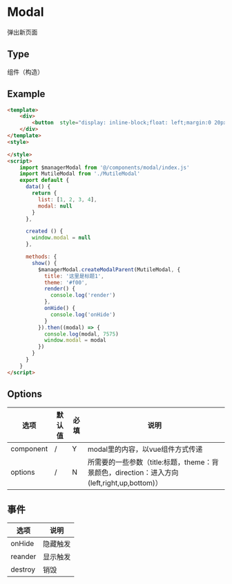 Modal
==========
弹出新页面

## Type
组件（构造）

## Example

```html
<template>
    <div>
        <button  style="display: inline-block;float: left;margin:0 20px;" @click="show()">弹出modal</button>
    </div>
</template>
<style>

</style>
<script>
    import $managerModal from '@/components/modal/index.js'
    import MutileModal from './MutileModal'
    export default {
      data() {
        return {
          list: [1, 2, 3, 4],
          modal: null
        }
      },

      created () {
        window.modal = null
      },

      methods: {
        show() {
          $managerModal.createModalParent(MutileModal, {
            title: '这里是标题1',
            theme: '#f00',
            render() {
              console.log('render')
            },
            onHide() {
              console.log('onHide')
            }
          }).then((modal) => {
            console.log(modal, 7575)
            window.modal = modal
          })
        }
      }
    }
</script>
```

## Options

| 选项 | 默认值 | 必填 | 说明 |
|----------|----------|----------|----------|
| component | / | Y | modal里的内容，以vue组件方式传递|
| options | / | N | 所需要的一些参数（title:标题，theme：背景颜色，direction：进入方向(left,right,up,bottom)）|

## 事件
| 选项 | 说明 |
|----------|----------|
|onHide|隐藏触发|
|reander|显示触发|
|destroy|销毁|



